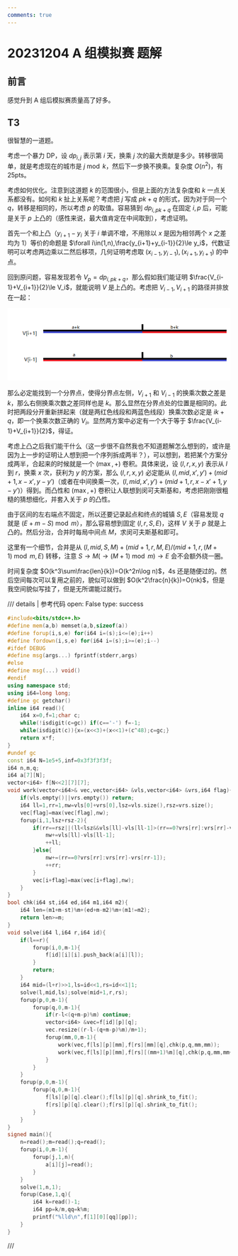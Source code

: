 ```yaml
---
comments: true
---
```


# 20231204 A 组模拟赛 题解

## 前言

感觉升到 A 组后模拟赛质量高了好多。

## T3

很智慧的一道题。

考虑一个暴力 DP，设 $dp_{i,j}$ 表示第 $i$ 天，换乘 $j$ 次的最大贡献是多少。转移很简单，就是考虑现在的城市是 $j\bmod k$，然后下一步换不换乘。复杂度 $O(n^2)$，有 25pts。

考虑如何优化。注意到这道题 $k$ 的范围很小，但是上面的方法复杂度和 $k$ 一点关系都没有。如何和 $k$ 扯上关系呢？考虑把 $j$ 写成 $pk+q$ 的形式，因为对于同一个 $q$，转移是相同的，所以考虑 $p$ 的取值。容易猜到 $dp_{i,pk+q}$ 在固定 $i,p$ 后，可能是关于 $p$ 上凸的（感性来说，最大值肯定在中间取到），考虑证明。

首先一个和上凸（$y_{i+1}-y_{i}$ 关于 $i$ 单调不增，不用除以 $x$ 是因为相邻两个 $x$ 之差均为 $1$）等价的命题是 $\forall i\in(1,n),\frac{y_{i+1}+y_{i-1}}{2}\le y_i$，代数证明可以考虑两边乘以二然后移项，几何证明考虑取 $(x_{i-1},y_{i-1}),(x_{i+1},y_{i+1})$ 的中点。

回到原问题，容易发现若令 $V_p=dp_{i,pk+q}$，那么假如我们能证明 $\frac{V_{i-1}+V_{i+1}}{2}\le V_i$，就能说明 $V$ 是上凸的。考虑把 $V_{i-1},V_{i+1}$ 的路径并排放在一起：

![图示 1](../img/20231204A_ABC_1.png)

那么必定能找到一个分界点，使得分界点左侧，$V_{i+1}$ 和 $V_{i-1}$ 的换乘次数之差是 $k$，那么右侧换乘次数之差同样也是 $k$。那么显然在分界点处的位置是相同的。此时把两段分开重新拼起来（就是两红色线段和两蓝色线段）换乘次数必定是 $ik+q$，即一个换乘次数正确的 $V_i$。显然两方案中必定有一个大于等于 $\frac{V_{i-1}+V_{i+1}}{2}$，得证。

考虑上凸之后我们能干什么（这一步很不自然我也不知道题解怎么想到的，或许是因为上一步的证明让人想到把一个序列拆成两半？），可以想到，若把某个方案分成两半，合起来的时候就是一个 $(\max,+)$ 卷积。具体来说，设 $(l,r,x,y)$ 表示从 $l$ 到 $r$，换乘 $x$ 次，获利为 $y$ 的方案，那么 $(l,r,x,y)$ 必定能从 $(l,mid,x',y')+(mid+1,x-x',y-y')$（或者在中间换乘一次，$(l,mid,x',y')+(mid+1,r,x-x'+1,y-y')$）得到。而凸性和 $(\max,+)$ 卷积让人联想到闵可夫斯基和，考虑把刚刚很粗糙的猜想细化，并套入关于 $p$ 的凸性。

由于区间的左右端点不固定，所以还要记录起点和终点的城镇 $S,E$（容易发现 $q$ 就是 $(E+m-S)\bmod m$），那么容易想到固定 $(l,r,S,E)$，这样 $V$ 关于 $p$ 就是上凸的。然后分治，合并时每局中间点 $M$，求闵可夫斯基和即可。

这里有一个细节，合并是从 $(l,mid,S,M)+(mid+1,r,M,E)/(mid+1,r,(M+1)\bmod m,E)$ 转移，注意 $S\to M(\to (M+1)\bmod m)\to E$ 会不会额外绕一圈。

时间复杂度 $O(k^3\sum\frac{len}{k})=O(k^2n\log n)$，4s 还是随便过的。然后空间每次可以复用之前的，貌似可以做到 $O(k^2\frac{n}{k})=O(nk)$，但是我空间貌似写挂了，但是无所谓能过就行。

/// details | 参考代码
    open: False
    type: success

```cpp
#include<bits/stdc++.h>
#define mem(a,b) memset(a,b,sizeof(a))
#define forup(i,s,e) for(i64 i=(s);i<=(e);i++)
#define fordown(i,s,e) for(i64 i=(s);i>=(e);i--)
#ifdef DEBUG
#define msg(args...) fprintf(stderr,args)
#else
#define msg(...) void()
#endif
using namespace std;
using i64=long long;
#define gc getchar()
inline i64 read(){
    i64 x=0,f=1;char c;
    while(!isdigit(c=gc)) if(c=='-') f=-1;
    while(isdigit(c)){x=(x<<3)+(x<<1)+(c^48);c=gc;}
    return x*f;
}
#undef gc
const i64 N=1e5+5,inf=0x3f3f3f3f;
i64 n,m,q;
i64 a[7][N];
vector<i64> f[N<<2][7][7];
void work(vector<i64>& vec,vector<i64> &vls,vector<i64> &vrs,i64 flag){
	if(vls.empty()||vrs.empty()) return;
	i64 ll=1,rr=1,nw=vls[0]+vrs[0],lsz=vls.size(),rsz=vrs.size();
	vec[flag]=max(vec[flag],nw);
	forup(i,1,lsz+rsz-2){
		if(rr==rsz||(ll<lsz&&vls[ll]-vls[ll-1]>(rr==0?vrs[rr]:vrs[rr]-vrs[rr-1]))){
			nw+=vls[ll]-vls[ll-1];
			++ll;
		}else{
			nw+=(rr==0?vrs[rr]:vrs[rr]-vrs[rr-1]);
			++rr;
		}
		vec[i+flag]=max(vec[i+flag],nw);
	}
}
bool chk(i64 st,i64 ed,i64 m1,i64 m2){
	i64 len=(m1+m-st)%m+(ed+m-m2)%m+(m1!=m2);
	return len>=m;
}
void solve(i64 l,i64 r,i64 id){
	if(l==r){
		forup(i,0,m-1){
			f[id][i][i].push_back(a[i][l]);
		}
		return;
	}
	i64 mid=(l+r)>>1,ls=id<<1,rs=id<<1|1;
	solve(l,mid,ls);solve(mid+1,r,rs);
	forup(p,0,m-1){
		forup(q,0,m-1){
			if(r-l<(q+m-p)%m) continue;
			vector<i64> &vec=f[id][p][q];
			vec.resize((r-l-(q+m-p)%m)/m+1);
			forup(mm,0,m-1){
				work(vec,f[ls][p][mm],f[rs][mm][q],chk(p,q,mm,mm));
				work(vec,f[ls][p][mm],f[rs][(mm+1)%m][q],chk(p,q,mm,mm+1));
			}
		}
	}
	forup(p,0,m-1){
		forup(q,0,m-1){
			f[ls][p][q].clear();f[ls][p][q].shrink_to_fit();
			f[rs][p][q].clear();f[rs][p][q].shrink_to_fit();
		}
	}
}
signed main(){
	n=read();m=read();q=read();
	forup(i,0,m-1){
		forup(j,1,n){
			a[i][j]=read();
		}
	}
	solve(1,n,1);
	forup(Case,1,q){
		i64 k=read()-1;
		i64 pp=k/m,qq=k%m;
		printf("%lld\n",f[1][0][qq][pp]);
	}
}
```

///